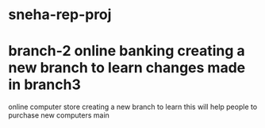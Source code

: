 # sneha-rep-proj
branch-2
online banking creating a new branch to learn
changes made in branch3
=======
online computer store creating a new branch to learn
this will help people to purchase new computers
main
